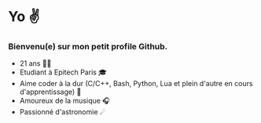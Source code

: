 # Yo ✌
### Bienvenu(e) sur mon petit profile Github.

- 21 ans 👱‍♂️
- Etudiant à Epitech Paris 🎓
- Aime coder à la dur (C/C++, Bash, Python, Lua et plein d'autre en cours d'apprentissage) 🔧
- Amoureux de la musique 🎧
- Passionné d'astronomie ☄
